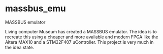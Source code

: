# massbus_emu
MASSBUS emulator

Living computer Museum has created a MASSBUS emulator. The idea is to recreate this using a cheaper and more available and modern 
FPGA like the Altera MAX10 and a STM32F407 uController. This project is very much in the idea state.
